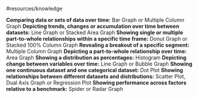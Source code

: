 #resources/knowledge 

**Comparing data or sets of data over time:** Bar Graph or Multiple Column Graph 
**Depicting trends, changes or accumulation over time between datasets:** Line Graph or Stacked Area Graph 
**Showing single or multiple part-to-whole relationships within a specific time frame:** Donut Graph or Stacked 100% Column Graph 
**Revealing a breakout of a specific segment:** Multiple Column Graph 
**Depicting a part-to-whole relationship over time:** Area Graph 
**Showing a distribution as percentages:** Histogram 
**Depicting change between variables over time:** Line Graph or Bubble Graph 
**Showing one continuous dataset and one categorical dataset:** Dot Plot 
**Showing relationships between different datasets and distributions:** Scatter Plot, Dual Axis Graph or Regression Plot 
**Showing performance across factors relative to a benchmark:** Spider or Radar Graph